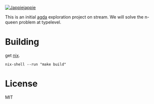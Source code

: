 [![Jappiejappie](https://img.shields.io/badge/twitch.tv-jappiejappie-purple?logo=twitch)](https://www.twitch.tv/jappiejappie)

This is an initial [agda](https://en.wikipedia.org/wiki/Agda_(programming_language)) exploration project on stream.
We will solve the n-queen problem at typelevel.

# Building
get [nix](https://nixos.org/nix/download.html).

```shell
nix-shell --run "make build"
```

# License
MIT


